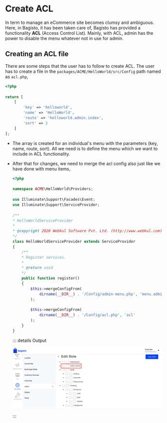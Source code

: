 # Create ACL

In term to manage an eCommerce site becomes clumsy and ambiguous. Here, in Bagisto, it has been taken care of, Bagisto has provided a functionality **ACL** (Access Control List). Mainly, with ACL, admin has the power to disable the menu whatever not in use for admin.

## Creating an ACL file

There are some steps that the user has to follow to create ACL. The user has to create a file in the `packages/ACME/HelloWorld/src/Config` path named as `acl.php`,

~~~php
<?php

return [
    [
        'key' => 'helloworld',
        'name' => 'HelloWorld',
        'route' => 'helloworld.admin.index',
        'sort' => 2
    ]
];
~~~

- The array is created for an individual's menu with the parameters (key, name, route, sort). All we need is to define the menu which we want to include in ACL functionality.

- After that for changes, we need to merge the acl config also just like we have done with menu items,

  ~~~php
  <?php

  namespace ACME\HelloWorld\Providers;

  use Illuminate\Support\Facades\Event;
  use Illuminate\Support\ServiceProvider;

  /**
  * HelloWorldServiceProvider
  *
  * @copyright 2020 Webkul Software Pvt. Ltd. (http://www.webkul.com)
  */
  class HelloWorldServiceProvider extends ServiceProvider
  {
      /**
      * Register services.
      *
      * @return void
      */
      public function register()
      {
          $this->mergeConfigFrom(
              dirname(__DIR__) . '/Config/admin-menu.php', 'menu.admin'
          );

          $this->mergeConfigFrom(
              dirname(__DIR__) . '/Config/acl.php', 'acl'
          );
      }
  }
  ~~~

  ::: details Output

    ![Admin ACL Output](../../assets/images/package-development/admin-acl-output.png)

  :::